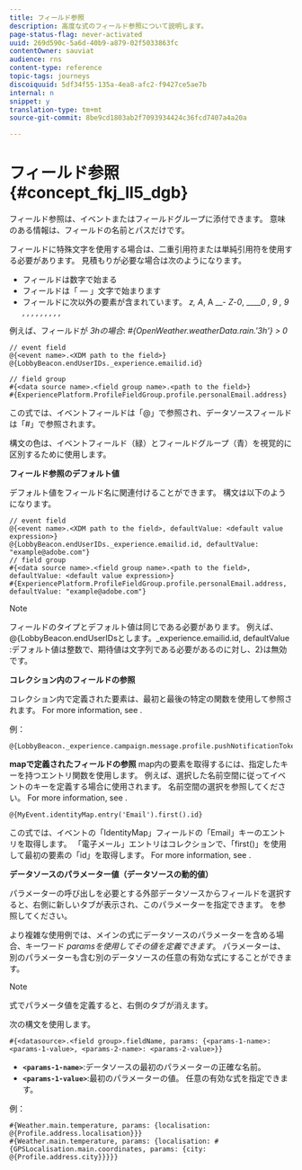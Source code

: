 ```yaml
---
title: フィールド参照
description: 高度な式のフィールド参照について説明します。
page-status-flag: never-activated
uuid: 269d590c-5a6d-40b9-a879-02f5033863fc
contentOwner: sauviat
audience: rns
content-type: reference
topic-tags: journeys
discoiquuid: 5df34f55-135a-4ea8-afc2-f9427ce5ae7b
internal: n
snippet: y
translation-type: tm+mt
source-git-commit: 8be9cd1803ab2f7093934424c36fcd7407a4a20a

---
```




# フィールド参照 {#concept_fkj_ll5_dgb}

フィールド参照は、イベントまたはフィールドグループに添付できます。 意味のある情報は、フィールドの名前とパスだけです。

フィールドに特殊文字を使用する場合は、二重引用符または単純引用符を使用する必要があります。 見積もりが必要な場合は次のようになります。

* フィールドは数字で始まる
* フィールドは「 — 」文字で始まります
* フィールドに次以外の要素が含まれています。 _z, A_, A __- _Z_-_0_, _____0 , 9 , 9 , , , , , , , , ,_

例えば、フィールドが _3hの場合_: _#{OpenWeather.weatherData.rain.&#39;3h&#39;} > 0_

```
// event field
@{<event name>.<XDM path to the field>}
@{LobbyBeacon.endUserIDs._experience.emailid.id}

// field group
#{<data source name>.<field group name>.<path to the field>}
#{ExperiencePlatform.ProfileFieldGroup.profile.personalEmail.address}
```

この式では、イベントフィールドは「@」で参照され、データソースフィールドは「#」で参照されます。

構文の色は、イベントフィールド（緑）とフィールドグループ（青）を視覚的に区別するために使用します。

**フィールド参照のデフォルト値**

デフォルト値をフィールド名に関連付けることができます。 構文は以下のようになります。


```
// event field
@{<event name>.<XDM path to the field>, defaultValue: <default value expression>}
@{LobbyBeacon.endUserIDs._experience.emailid.id, defaultValue: "example@adobe.com"}
// field group
#{<data source name>.<field group name>.<path to the field>, defaultValue: <default value expression>}
#{ExperiencePlatform.ProfileFieldGroup.profile.personalEmail.address, defaultValue: "example@adobe.com"}
```

>[!NOTE]
>
>フィールドのタイプとデフォルト値は同じである必要があります。 例えば、@{LobbyBeacon.endUserIDsとします。_experience.emailid.id, defaultValue :デフォルト値は整数で、期待値は文字列である必要があるのに対し、2}は無効です。

**コレクション内のフィールドの参照**

コレクション内で定義された要素は、最初と最後の特定の関数を使用して参照されます。 For more information, see [](../expression/collection-management-functions.md).

例：

```
@{LobbyBeacon._experience.campaign.message.profile.pushNotificationTokens.all()
```

**mapで定義されたフィールドの参照** map内の要素を取得するには、指定したキーを持つエントリ関数を使用します。 例えば、選択した名前空間に従ってイベントのキーを定義する場合に使用されます。 名前空間の選択を参照してください。 For more information, see [](../event/selecting-the-namespace.md).

```
@{MyEvent.identityMap.entry('Email').first().id}
```

この式では、イベントの「IdentityMap」フィールドの「Email」キーのエントリを取得します。 「電子メール」エントリはコレクションで、「first()」を使用して最初の要素の「id」を取得します。 For more information, see [](../expression/collection-management-functions.md).

**データソースのパラメーター値（データソースの動的値）**

パラメーターの呼び出しを必要とする外部データソースからフィールドを選択すると、右側に新しいタブが表示され、このパラメーターを指定できます。 [](../expression/expressionadvanced.md)を参照してください。

より複雑な使用例では、メインの式にデータソースのパラメーターを含める場合、キーワード _paramsを使用してその値を定義できます_。 パラメーターは、別のパラメーターも含む別のデータソースの任意の有効な式にすることができます。

>[!NOTE]
>
>式でパラメータ値を定義すると、右側のタブが消えます。

次の構文を使用します。

```
#{<datasource>.<field group>.fieldName, params: {<params-1-name>: <params-1-value>, <params-2-name>: <params-2-value>}}
```

* **`<params-1-name>`**:データソースの最初のパラメーターの正確な名前。
* **`<params-1-value>`**:最初のパラメーターの値。 任意の有効な式を指定できます。

例：

```
#{Weather.main.temperature, params: {localisation: @{Profile.address.localisation}}}
#{Weather.main.temperature, params: {localisation: #{GPSLocalisation.main.coordinates, params: {city: @{Profile.address.city}}}}}
```

